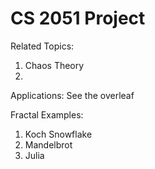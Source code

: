 # CS 2051 Project

Related Topics:
1. Chaos Theory
2. 

Applications: See the overleaf


Fractal Examples:
1. Koch Snowflake
2. Mandelbrot
3. Julia
